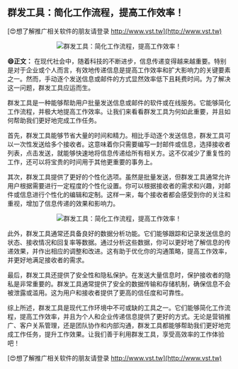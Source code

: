 ## **群发工具：简化工作流程，提高工作效率！**

[😍想了解推广相关软件的朋友请登录 http://www.vst.tw](http://www.vst.tw)

 <center><img src="https://vst.tw/MP4/tuiguang/png/1.png" alt="群发工具：简化工作流程，提高工作效率！"></center>

**😄正文：**
在现代社会中，随着科技的不断进步，信息传递变得越来越重要。特别是对于企业或个人而言，有效地传递信息是提高工作效率和扩大影响力的关键要素之一。然而，手动逐个发送信息或邮件的方式显然效率低下且耗费时间。为了解决这一问题，群发工具应运而生。

群发工具是一种能够帮助用户批量发送信息或邮件的软件或在线服务。它能够简化工作流程，并极大地提高工作效率。让我们来看看群发工具为何如此重要，并且如何帮助我们更好地完成工作任务。

首先，群发工具能够节省大量的时间和精力。相比手动逐个发送信息，群发工具可以一次性发送给多个接收者。这意味着你只需要编写一封邮件或信息，选择接收者列表，点击发送，就能够快速地将信息传递给所有相关方。这不仅减少了重复性的工作，还可以将宝贵的时间用于其他更重要的事务上。

其次，群发工具提供了更好的个性化选项。虽然是批量发送，但群发工具通常允许用户根据需要进行一定程度的个性化设置。你可以根据接收者的需求和兴趣，对邮件或信息进行个性化的编辑和定制。这样一来，每个接收者都会感受到你的关注和重视，增加了信息传递的效果和影响力。

 <center><img src="https://vst.tw/MP4/tuiguang/png/2.png" alt="群发工具：简化工作流程，提高工作效率！"></center>

此外，群发工具通常还具备良好的数据分析功能。它们能够跟踪和记录发送信息的状态、接收情况和回复率等数据。通过分析这些数据，你可以更好地了解信息的传递效果，并作出相应的调整和改进。这有助于优化你的沟通策略，提高工作效率，并更好地满足接收者的需求。

最后，群发工具还提供了安全性和隐私保护。在发送大量信息时，保护接收者的隐私是非常重要的。群发工具通常提供了安全的数据传输和存储机制，确保信息不会被泄露或滥用。这为用户和接收者提供了更高的信任度和可靠性。

综上所述，群发工具是现代工作环境中不可或缺的工具之一。它们能够简化工作流程，提高工作效率，并且为个人和企业传递信息提供了更好的方式。无论是营销推广、客户关系管理，还是团队协作和内部沟通，群发工具都能够帮助我们更好地完成工作任务，提升工作效果。让我们善于利用群发工具，享受高效率的工作体验吧！

[😍想了解推广相关软件的朋友请登录 http://www.vst.tw](http://www.vst.tw)



